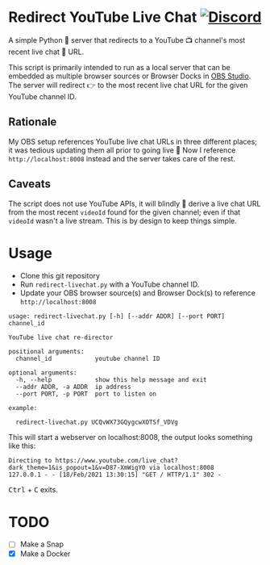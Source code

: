 # Redirect YouTube Live Chat [![Discord](https://img.shields.io/discord/712850672223125565?color=0C306A&label=WimpysWorld%20Discord&logo=Discord&logoColor=ffffff&style=flat-square)](https://discord.gg/KcEGTDEhZK)

A simple Python 🐍 server that redirects to a YouTube 📺 channel's most recent
live chat 💬 URL.

This script is primarily intended to run as a local server that can be embedded
as multiple browser sources or Browser Docks in [OBS Studio](https://obsproject.com/).
The server will redirect 👉 to the most recent live chat URL for the given
YouTube channel ID.

## Rationale

My OBS setup references YouTube live chat URLs in three different places; it was
tedious updating them all prior to going live 📡 Now I reference `http://localhost:8008`
instead and the server takes care of the rest.

## Caveats

The script does not use YouTube APIs, it will blindly 🙈 derive a live chat URL
from the most recent `videoId` found for the given channel; even if that `videoId`
wasn't a live stream. This is by design to keep things simple.

# Usage

  * Clone this git repository
  * Run `redirect-livechat.py` with a YouTube channel ID.
  * Update your OBS browser source(s) and Browser Dock(s) to reference `http://localhost:8008`

```
usage: redirect-livechat.py [-h] [--addr ADDR] [--port PORT] channel_id

YouTube live chat re-director

positional arguments:
  channel_id            youtube channel ID

optional arguments:
  -h, --help            show this help message and exit
  --addr ADDR, -a ADDR  ip address
  --port PORT, -p PORT  port to listen on

example:

  redirect-livechat.py UCQvWX73GQygcwXOTSf_VDVg
```

This will start a webserver on localhost:8008, the output looks something like this:

```
Directing to https://www.youtube.com/live_chat?dark_theme=1&is_popout=1&v=D87-XmWigY0 via localhost:8008
127.0.0.1 - - [18/Feb/2021 13:30:15] "GET / HTTP/1.1" 302 -
```

<kbd>Ctrl</kbd> + <kbd>C</kbd> exits.

# TODO

  - [ ] Make a Snap
  - [x] Make a Docker
